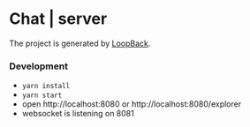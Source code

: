 # Chat | server

The project is generated by [LoopBack](http://loopback.io).

### Development

-   `yarn install`
-   `yarn start`
-   open http://localhost:8080 or http://localhost:8080/explorer
-   websocket is listening on 8081
